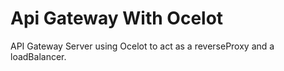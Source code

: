 # Api Gateway With Ocelot
API Gateway Server using Ocelot to act as a reverseProxy and a loadBalancer.